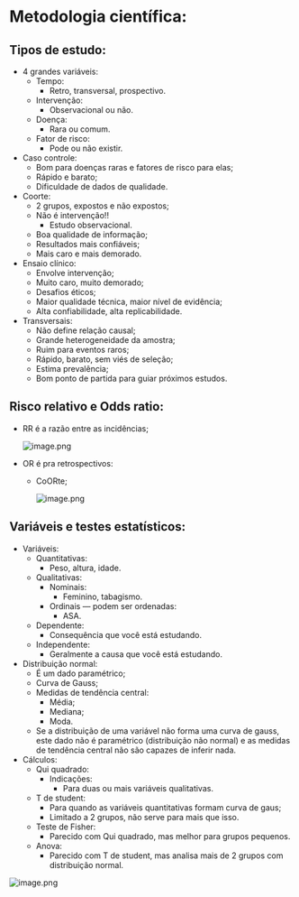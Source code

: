 # Metodologia científica:

## Tipos de estudo:

- 4 grandes variáveis:
    - Tempo:
        - Retro, transversal, prospectivo.
    - Intervenção:
        - Observacional ou não.
    - Doença:
        - Rara ou comum.
    - Fator de risco:
        - Pode ou não existir.
- Caso controle:
    - Bom para doenças raras e fatores de risco para elas;
    - Rápido e barato;
    - Dificuldade de dados de qualidade.
- Coorte:
    - 2 grupos, expostos e não expostos;
    - Não é intervenção!!
        - Estudo observacional.
    - Boa qualidade de informação;
    - Resultados mais confiáveis;
    - Mais caro e mais demorado.
- Ensaio clínico:
    - Envolve intervenção;
    - Muito caro, muito demorado;
    - Desafios éticos;
    - Maior qualidade técnica, maior nível de evidência;
    - Alta confiabilidade, alta replicabilidade.
- Transversais:
    - Não define relação causal;
    - Grande heterogeneidade da amostra;
    - Ruim para eventos raros;
    - Rápido, barato, sem viés de seleção;
    - Estima prevalência;
    - Bom ponto de partida para guiar próximos estudos.

## Risco relativo e Odds ratio:

- RR é a razão entre as incidências;
    
    ![image.png](ANESTESIOLOGIA/IMGS/Metodologia-científica/image.png)
    
- OR é pra retrospectivos:
    - CoORte;
        
        ![image.png](ANESTESIOLOGIA/IMGS/Metodologia-científica/image%201.png)
        

## Variáveis e testes estatísticos:

- Variáveis:
    - Quantitativas:
        - Peso, altura, idade.
    - Qualitativas:
        - Nominais:
            - Feminino, tabagismo.
        - Ordinais — podem ser ordenadas:
            - ASA.
    - Dependente:
        - Consequência que você está estudando.
    - Independente:
        - Geralmente a causa que você está estudando.
- Distribuição normal:
    - É um dado paramétrico;
    - Curva de Gauss;
    - Medidas de tendência central:
        - Média;
        - Mediana;
        - Moda.
    - Se a distribuição de uma variável não forma uma curva de gauss, este dado não é paramétrico (distribuição não normal) e as medidas de tendência central não são capazes de inferir nada.
- Cálculos:
    - Qui quadrado:
        - Indicações:
            - Para duas ou mais variáveis qualitativas.
    - T de student:
        - Para quando as variáveis quantitativas formam curva de gaus;
        - Limitado a 2 grupos, não serve para mais que isso.
    - Teste de Fisher:
        - Parecido com Qui quadrado, mas melhor para grupos pequenos.
    - Anova:
        - Parecido com T de student, mas analisa mais de 2 grupos com distribuição normal.

![image.png](ANESTESIOLOGIA/IMGS/Metodologia-científica/image%202.png)
